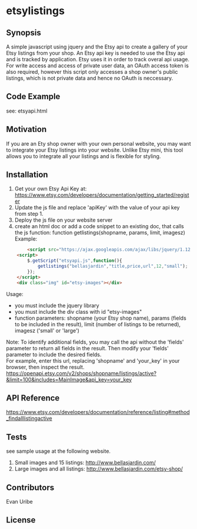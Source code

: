 # etsylistings

## Synopsis
A simple javascript using jquery and the Etsy api to create a gallery of your Etsy listings from your shop.
An Etsy api key is needed to use the Etsy api and is tracked by application. Etsy uses it in order to track overal api usage. For write access and access of private user data, an OAuth access token is also required, however this script only accesses a shop owner's public listings, which is not private data and hence no OAuth is neccessary.

## Code Example
see: etsyapi.html

## Motivation
If you are an Ety shop owner with your own personal website, you may want to integrate your Etsy listings into your website.  Unlike Etsy mini, this tool allows you to integrate all your listings and is flexible for styling.

## Installation
1. Get your own Etsy Api Key at: https://www.etsy.com/developers/documentation/getting_started/register
2. Update the js file and replace 'apiKey' with the value of your api key from step 1.
3. Deploy the js file on your website server
4. create an html doc or add a code snippet to an existing doc, that calls the js function:  function getlistings(shopname, params, limit, imagesz)
Example:
```html
        <script src="https://ajax.googleapis.com/ajax/libs/jquery/1.12.2/jquery.min.js"></script>
	<script>	
		$.getScript("etsyapi.js",function(){
			getlistings("bellasjardin","title,price,url",12,"small");
		});			
	</script>
	<div class="img" id="etsy-images"></div>
```
Usage:
   - you must include the jquery library
   - you must include the div class with id "etsy-images"
   - function parameters:  shopname (your Etsy shop name), params (fields to be included in the result), limit (number of listings to be returned), imagesz ('small' or 'large')

Note: To identify additional fields, you may call the api without the 'fields' parameter to return all fields in the result.  Then modify your 'fields' parameter to include the desired fields.  
For example, enter this url, replacing 'shopname' and 'your_key' in your browser, then inspect the result.  https://openapi.etsy.com/v2/shops/shopname/listings/active?&limit=100&includes=MainImage&api_key=your_key


## API Reference
https://www.etsy.com/developers/documentation/reference/listing#method_findalllistingactive

## Tests
see sample usage at the following website.
1. Small images and 15 listings:   http://www.bellasjardin.com/
2. Large images and all listings:  http://www.bellasjardin.com/etsy-shop/


## Contributors
Evan Uribe

## License

